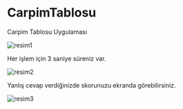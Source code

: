 # CarpimTablosu
Carpim Tablosu Uygulaması

![resim1](https://user-images.githubusercontent.com/35347062/53192896-93522b80-3620-11e9-914d-5a0305a6f366.PNG)


Her işlem için 3 saniye süreniz var. 


![resim2](https://user-images.githubusercontent.com/35347062/53192905-99480c80-3620-11e9-8580-afec66834168.PNG)


Yanlış cevap verdiğinizde skorunuzu ekranda görebilirsiniz.


![resim3](https://user-images.githubusercontent.com/35347062/53192904-99480c80-3620-11e9-8a2f-61044ae833a0.PNG)
